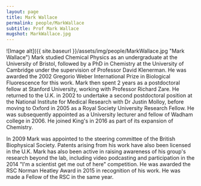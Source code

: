 ```yaml
---
layout: page
title: Mark Wallace
permalink: people/MarkWallace
subtitle: Prof Mark Wallace
mugshot: MarkWallace.jpg
---
```

![Image alt]({{ site.baseurl }}/assets/img/people/MarkWallace.jpg "Mark Wallace")
Mark studied Chemical Physics as an undergraduate at the University of Bristol, followed by a PhD in Chemistry at the University of Cambridge under the supervision of Professor David Klenerman. He was awarded the 2002 Gregorio Weber International Prize in Biological Fluorescence for this work. Mark then spent 2 years as a postdoctoral fellow at Stanford University, working with Professor Richard Zare. He returned to the U.K. in 2002 to undertake a second postdoctoral position at the National Institute for Medical Research with Dr Justin Molloy, before moving to Oxford in 2005 as a Royal Society University Research Fellow. He was subsequently appointed as a University lecturer and fellow of Wadham college in 2006. He joined King's in 2016 as part of its expansion of Chemistry.

In 2009 Mark was appointed to the steering committee of the British Biophysical Society. Patents arising from his work have also been licensed in the U.K. Mark has also been active in raising awareness of his group's research beyond the lab, including video podcasting and participation in the 2014 "I'm a scientist get me out of here" competition. He was awarded the RSC Norman Heatley Award in 2015 in recognition of his work. He was made a Fellow of the RSC in the same year.

